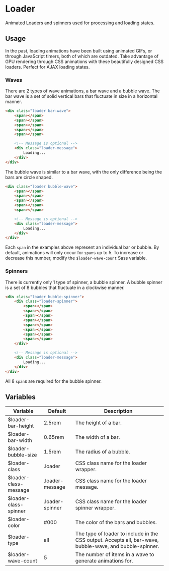 # Loader #

Animated Loaders and spinners used for processing and loading states.

## Usage ##

In the past, loading animations have been built using animated GIFs, or through JavaScript timers,
both of which are outdated. Take advantage of GPU rendering through CSS animations with these
beautifully designed CSS loaders. Perfect for AJAX loading states.

### Waves ###

There are 2 types of wave animations, a bar wave and a bubble wave.
The bar wave is a set of solid vertical bars that fluctuate in size in a horizontal manner.

```html
<div class="loader bar-wave">
    <span></span>
    <span></span>
    <span></span>
    <span></span>
    <span></span>

    <!-- Message is optional -->
    <div class="loader-message">
        Loading...
    </div>
</div>
```

The bubble wave is similar to a bar wave, with the only difference being the bars are circle shaped.

```html
<div class="loader bubble-wave">
    <span></span>
    <span></span>
    <span></span>
    <span></span>
    <span></span>

    <!-- Message is optional -->
    <div class="loader-message">
        Loading...
    </div>
</div>
```

<div class="notice is-info">
    Each <code>span</code> in the examples above represent an individual bar or bubble.
    By default, animations will only occur for <code>span</code>s up to 5.
    To increase or decrease this number, modify the <code>$loader-wave-count</code> Sass variable.
</div>

### Spinners ###

There is currently only 1 type of spinner, a bubble spinner. A bubble spinner is a set of 8 bubbles
that fluctuate in a clockwise manner.

```html
<div class="loader bubble-spinner">
    <div class="loader-spinner">
        <span></span>
        <span></span>
        <span></span>
        <span></span>
        <span></span>
        <span></span>
        <span></span>
        <span></span>
    </div>

    <!-- Message is optional -->
    <div class="loader-message">
        Loading...
    </div>
</div>
```

<div class="notice is-warning">
    All 8 <code>span</code>s are required for the bubble spinner.
</div>

## Variables ##

<table class="table is-striped data-table">
    <thead>
        <tr>
            <th>Variable</th>
            <th>Default</th>
            <th>Description</th>
        </tr>
    </thead>
    <tbody>
        <tr>
            <td>$loader-bar-height</td>
            <td>2.5rem</td>
            <td>The height of a bar.</td>
        </tr>
        <tr>
            <td>$loader-bar-width</td>
            <td>0.65rem</td>
            <td>The width of a bar.</td>
        </tr>
        <tr>
            <td>$loader-bubble-size</td>
            <td>1.5rem</td>
            <td>The radius of a bubble.</td>
        </tr>
        <tr>
            <td>$loader-class</td>
            <td>.loader</td>
            <td>CSS class name for the loader wrapper.</td>
        </tr>
        <tr>
            <td>$loader-class-message</td>
            <td>.loader-message</td>
            <td>CSS class name for the loader message.</td>
        </tr>
        <tr>
            <td>$loader-class-spinner</td>
            <td>.loader-spinner</td>
            <td>CSS class name for the loader spinner wrapper.</td>
        </tr>
        <tr>
            <td>$loader-color</td>
            <td>#000</td>
            <td>The color of the bars and bubbles.</td>
        </tr>
        <tr>
            <td>$loader-type</td>
            <td>all</td>
            <td>The type of loader to include in the CSS output. Accepts all, bar-wave, bubble-wave, and bubble-spinner.</td>
        </tr>
        <tr>
            <td>$loader-wave-count</td>
            <td>5</td>
            <td>The number of items in a wave to generate animations for.</td>
        </tr>
    </tbody>
</table>
